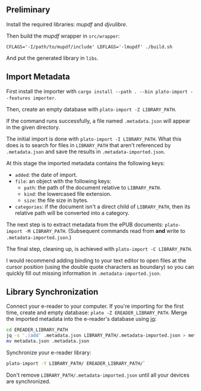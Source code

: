 ## Preliminary

Install the required libraries: *mupdf* and *djvulibre*.

Then build the *mupdf* wrapper in `src/wrapper`:

```
CFLAGS='-I/path/to/mupdf/include' LDFLAGS='-lmupdf' ./build.sh
```

And put the generated library in `libs`.

## Import Metadata

First install the importer with `cargo install --path . --bin plato-import --features importer`.

Then, create an empty database with `plato-import -Z LIBRARY_PATH`.

If the command runs successfully, a file named `.metadata.json` will appear in the given directory.

The initial import is done with `plato-import -I LIBRARY_PATH`. What this does is to search for files in `LIBRARY_PATH` that aren't referenced by `.metadata.json` and save the results in `.metadata-imported.json`.

At this stage the imported metadata contains the following keys:

- `added`: the date of import.
- `file`: an object with the following keys:
	- `path`: the path of the document relative to `LIBRARY_PATH`.
	- `kind`: the lowercased file extension.
	- `size`: the file size in bytes.
- `categories`: if the document isn't a direct child of `LIBRARY_PATH`, then its relative path will be converted into a category.

The next step is to extract metadata from the ePUB documents: `plato-import -M LIBRARY_PATH`. (Subsequent commands read from **and** write to `.metadata-imported.json`.)

The final step, cleaning up, is achieved with `plato-import -C LIBRARY_PATH`.

I would recommend adding binding to your text editor to open files at the cursor position (using the double quote characters as boundary) so you can quickly fill out missing information in `.metadata-imported.json`.

## Library Synchronization

Connect your e-reader to your computer. If you're importing for the first time, create and empty database: `plato -Z EREADER_LIBRARY_PATH`. Merge the imported metadata into the e-reader's database using [jq](https://stedolan.github.io/jq/):
```sh
cd EREADER_LIBRARY_PATH
jq -s '.|add' .metadata.json LIBRARY_PATH/.metadata-imported.json > metadata.json
mv metadata.json .metadata.json
```

Synchronize your e-reader library:

```sh
plato-import -Y LIBRARY_PATH/ EREADER_LIBRARY_PATH/`
```

Don't remove `LIBRARY_PATH/.metadata-imported.json` until all your devices are synchronized.

